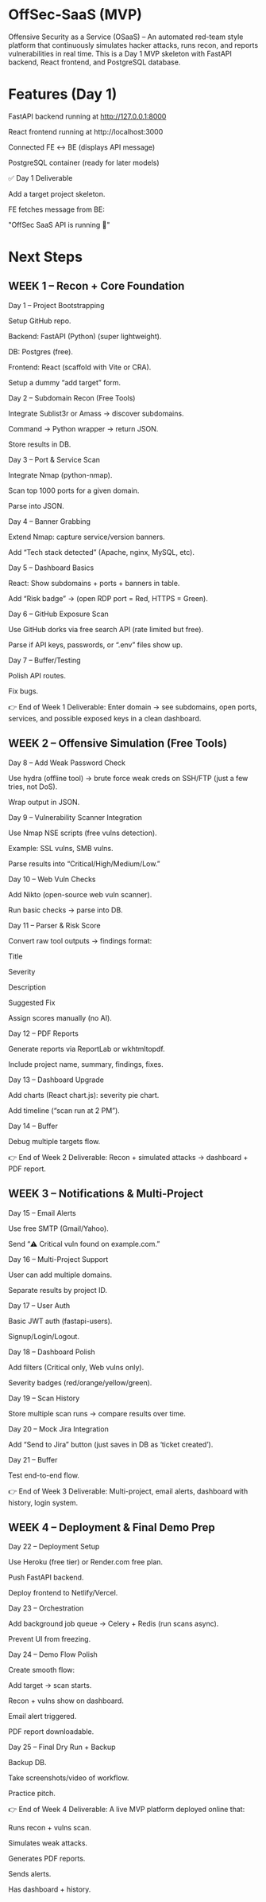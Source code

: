 # OffSec-SaaS (MVP)

Offensive Security as a Service (OSaaS) – An automated red-team style platform that continuously simulates hacker attacks, runs recon, and reports vulnerabilities in real time.
This is a Day 1 MVP skeleton with FastAPI backend, React frontend, and PostgreSQL database.

# Features (Day 1)

 FastAPI backend running at http://127.0.0.1:8000

 React frontend running at http://localhost:3000

 Connected FE ↔ BE (displays API message)

 PostgreSQL container (ready for later models)

✅ Day 1 Deliverable

Add a target project skeleton.

FE fetches message from BE:

"OffSec SaaS API is running 🚀"

# Next Steps
## WEEK 1 – Recon + Core Foundation

Day 1 – Project Bootstrapping

Setup GitHub repo.

Backend: FastAPI (Python) (super lightweight).

DB: Postgres (free).

Frontend: React (scaffold with Vite or CRA).

Setup a dummy “add target” form.

Day 2 – Subdomain Recon (Free Tools)

Integrate Sublist3r or Amass → discover subdomains.

Command → Python wrapper → return JSON.

Store results in DB.

Day 3 – Port & Service Scan

Integrate Nmap (python-nmap).

Scan top 1000 ports for a given domain.

Parse into JSON.

Day 4 – Banner Grabbing

Extend Nmap: capture service/version banners.

Add “Tech stack detected” (Apache, nginx, MySQL, etc).

Day 5 – Dashboard Basics

React: Show subdomains + ports + banners in table.

Add “Risk badge” → (open RDP port = Red, HTTPS = Green).

Day 6 – GitHub Exposure Scan

Use GitHub dorks via free search API (rate limited but free).

Parse if API keys, passwords, or “.env” files show up.

Day 7 – Buffer/Testing

Polish API routes.

Fix bugs.

👉 End of Week 1 Deliverable: Enter domain → see subdomains, open ports, services, and possible exposed keys in a clean dashboard.

## WEEK 2 – Offensive Simulation (Free Tools)

Day 8 – Add Weak Password Check

Use hydra (offline tool) → brute force weak creds on SSH/FTP (just a few tries, not DoS).

Wrap output in JSON.

Day 9 – Vulnerability Scanner Integration

Use Nmap NSE scripts (free vulns detection).

Example: SSL vulns, SMB vulns.

Parse results into “Critical/High/Medium/Low.”

Day 10 – Web Vuln Checks

Add Nikto (open-source web vuln scanner).

Run basic checks → parse into DB.

Day 11 – Parser & Risk Score

Convert raw tool outputs → findings format:

Title

Severity

Description

Suggested Fix

Assign scores manually (no AI).

Day 12 – PDF Reports

Generate reports via ReportLab or wkhtmltopdf.

Include project name, summary, findings, fixes.

Day 13 – Dashboard Upgrade

Add charts (React chart.js): severity pie chart.

Add timeline (“scan run at 2 PM”).

Day 14 – Buffer

Debug multiple targets flow.

👉 End of Week 2 Deliverable: Recon + simulated attacks → dashboard + PDF report.

## WEEK 3 – Notifications & Multi-Project

Day 15 – Email Alerts

Use free SMTP (Gmail/Yahoo).

Send “⚠️ Critical vuln found on example.com.”

Day 16 – Multi-Project Support

User can add multiple domains.

Separate results by project ID.

Day 17 – User Auth

Basic JWT auth (fastapi-users).

Signup/Login/Logout.

Day 18 – Dashboard Polish

Add filters (Critical only, Web vulns only).

Severity badges (red/orange/yellow/green).

Day 19 – Scan History

Store multiple scan runs → compare results over time.

Day 20 – Mock Jira Integration

Add “Send to Jira” button (just saves in DB as ‘ticket created’).

Day 21 – Buffer

Test end-to-end flow.

👉 End of Week 3 Deliverable: Multi-project, email alerts, dashboard with history, login system.

## WEEK 4 – Deployment & Final Demo Prep

Day 22 – Deployment Setup

Use Heroku (free tier) or Render.com free plan.

Push FastAPI backend.

Deploy frontend to Netlify/Vercel.

Day 23 – Orchestration

Add background job queue → Celery + Redis (run scans async).

Prevent UI from freezing.

Day 24 – Demo Flow Polish

Create smooth flow:

Add target → scan starts.

Recon + vulns show on dashboard.

Email alert triggered.

PDF report downloadable.

Day 25 – Final Dry Run + Backup

Backup DB.

Take screenshots/video of workflow.

Practice pitch.

👉 End of Week 4 Deliverable: A live MVP platform deployed online that:

Runs recon + vulns scan.

Simulates weak attacks.

Generates PDF reports.

Sends alerts.

Has dashboard + history.
